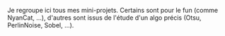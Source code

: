 
Je regroupe ici tous mes mini-projets. Certains sont pour le fun (comme NyanCat, ...), d'autres sont issus de l'étude d'un algo précis (Otsu, PerlinNoise, Sobel, ...).
